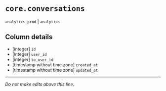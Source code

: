 # `core.conversations`
`analytics_prod` | `analytics`

## Column details
* [integer]   `id`
* [integer]   `user_id`
* [integer]   `to_user_id`
* [timestamp without time zone] `created_at`
* [timestamp without time zone] `updated_at`

-------------------------------------------------------------------------------
*Do not make edits above this line.*
